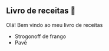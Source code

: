 ## Livro de receitas :tomato:

Olá! Bem vindo ao meu livro de receitas

- Strogonoff de frango
- Pavê